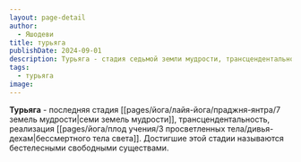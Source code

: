 ```yaml
---
layout: page-detail
author:
  - Яшодеви
title: турьяга
publishDate: 2024-09-01
description: Турьяга - стадия седьмой земли мудрости, трансцендентальность, реализация бессмертного тела света. Достигшие этой стадии называются бестелесными свободными существами.
tags:
  - турьяга
image:
---
```

**Турьяга** - последняя стадия [[pages/йога/лайя-йога/праджня-янтра/7 земель мудрости|семи земель мудрости]], трансцендентальность, реализация [[pages/йога/плод учения/3 просветленных тела/дивья-дехам|бессмертного тела света]]. Достигшие этой стадии называются бестелесными свободными существами.

